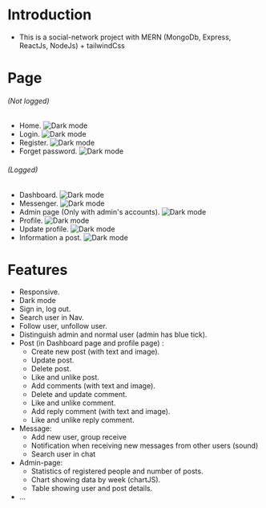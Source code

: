 # **Introduction**

-   This is a social-network project with MERN (MongoDb, Express, ReactJs, NodeJs) + tailwindCss
# **Page**

###### _(Not logged)_

-   Home.
![Dark mode](https://res.cloudinary.com/dcwekkkez/image/upload/v1659182962/pt3no8yqcxheh5gh9pbs.png)
-   Login.
![Dark mode](https://res.cloudinary.com/dcwekkkez/image/upload/v1659182977/z6vs0znfqoapmgsjld61.png)
-   Register.
![Dark mode](https://res.cloudinary.com/dcwekkkez/image/upload/v1659182982/vt38rfswmk1vd6yqwoeq.png)
-   Forget password.
![Dark mode](https://res.cloudinary.com/dcwekkkez/image/upload/v1659183352/jgzolk4l2aejm0rrjlv5.png)
###### _(Logged)_

-   Dashboard.
![Dark mode](https://res.cloudinary.com/dcwekkkez/image/upload/v1659182995/uc2gwx26txbqaac3y6rp.png)
-   Messenger.
![Dark mode](https://res.cloudinary.com/dcwekkkez/image/upload/v1659183242/pt1idgk5usv2kta9vfho.png)
-   Admin page (Only with admin's accounts).
![Dark mode](https://res.cloudinary.com/dcwekkkez/image/upload/v1659183254/bhyjo17cjtyaznzpjtmi.png)
-   Profile.
![Dark mode](https://res.cloudinary.com/dcwekkkez/image/upload/v1659183272/ghzvdp1db5cafsz9x0vm.png)
-   Update profile.
![Dark mode](https://res.cloudinary.com/dcwekkkez/image/upload/v1659183289/u4pblu3hehw8ttqryh8e.png)
-   Information a post.
![Dark mode](https://res.cloudinary.com/dcwekkkez/image/upload/v1659183804/wzbdifdw8fk7pmjba2wv.png)

# **Features**

-   Responsive.
-   Dark mode
-   Sign in, log out.
-   Search user in Nav.
-   Follow user, unfollow user.
-   Distinguish admin and normal user (admin has blue tick).
-   Post (in Dashboard page and profile page) :
    -   Create new post (with text and image).
    -   Update post.
    -   Delete post.
    -   Like and unlike post.
    -   Add comments (with text and image).
    -   Delete and update comment.
    -   Like and unlike comment.
    -   Add reply comment (with text and image).
    -   Like and unlike reply comment.
-   Message:
    -   Add new user, group receive
    -   Notification when receiving new messages from other users (sound)
    -   Search user in chat
-   Admin-page:
    -   Statistics of registered people and number of posts.
    -   Chart showing data by week (chartJS).
    -   Table showing user and post details.
-   ...
